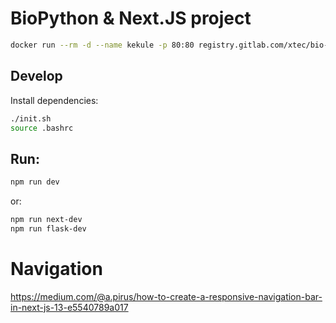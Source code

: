 # BioPython & Next.JS project

```sh
docker run --rm -d --name kekule -p 80:80 registry.gitlab.com/xtec/bio-sequence
```

## Develop

Install dependencies:

```sh
./init.sh
source .bashrc
```


## Run:

```sh
npm run dev
```

or:

```sh
npm run next-dev
npm run flask-dev
```

# Navigation

https://medium.com/@a.pirus/how-to-create-a-responsive-navigation-bar-in-next-js-13-e5540789a017
